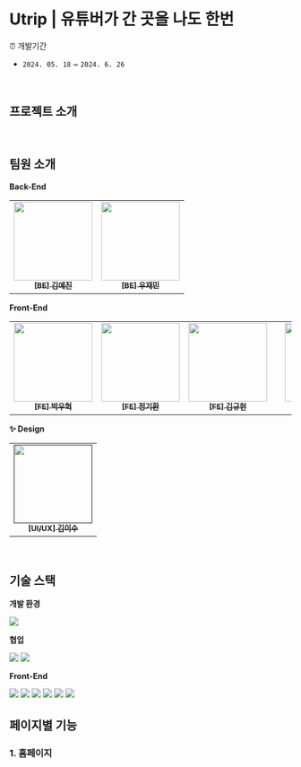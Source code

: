 # Utrip | 유튜버가 간 곳을 나도 한번

⏰ 개발기간

- `2024. 05. 18` ~ `2024. 6. 26`

<br>

## 프로젝트 소개

<br>

## 팀원 소개

**Back-End**

<table>
  <tbody>
    <tr>
      <td align="center"><a href="https://github.com/yejineeeeee">
      <img width=140px src="https://avatars.githubusercontent.com/u/107979181?v=4" alt=""/><br />
      <sub><b>[BE] 김예진</b></sub></a><br /></td>
      <td align="center"><a href="https://github.com/WooJJam">
      <img width=140px src="https://avatars.githubusercontent.com/u/111514410?v=4" alt=""/><br />
      <sub><b>[BE] 우재민</b></sub></a><br /></td>
    </tr>
  </tbody>
</table>

**Front-End**

<table>
  <tbody>
    <tr>
      <td align="center"><a href="https://github.com/parkwoohyeok">
      <img width=140px src="https://avatars.githubusercontent.com/u/155030236?v=4" alt=""/><br />
      <sub><b>[FE] 박우혁</b></sub></a><br /></td>
      <td align="center"><a href="https://github.com/KiHwanChong">
      <img width=140px src="https://avatars.githubusercontent.com/u/8645321?v=4" alt=""/><br />
      <sub><b>[FE] 정기환</b></sub></a><br /></td>
      <td align="center"><a href="https://github.com/kkh000">
      <img width=140px src="https://avatars.githubusercontent.com/u/105029085?v=4" alt=""/><br />
      <sub><b>[FE] 김규헌</b></sub></a><br /></td>
      <td align="center"><td align="center"><a href="https://github.com/naeun14">
      <img width=140px src="https://avatars.githubusercontent.com/u/84865501?v=4" alt=""/><br />
      <sub><b>[FE] 권나은</b></sub></a><br /></td>
    </tr>
  </tbody>
</table>

**✨ Design**

<table>
  <tbody>
    <tr>
      <td align="center"><a href="">
      <img width=140px src="" alt=""/><br />
      <sub><b>[UI/UX] 김이수</b></sub></a><br /></td>
    </tr>
  </tbody>
</table>

<br>

## 기술 스택

**개발 환경**

<div>
<img src="https://img.shields.io/badge/Visual%20Studio%20Code-0078d7.svg?style=for-the-badge&logo=visual-studio-code&logoColor=white">

**협업**

<div>
<img src="https://img.shields.io/badge/github-181717?style=for-the-badge&logo=github&logoColor=white">
<img src="https://img.shields.io/badge/git-F05032?style=for-the-badge&logo=git&logoColor=white">
</div>

**Front-End**

<div>
  <img src="https://img.shields.io/badge/Next.js-000000?style=for-the-badge&logo=Next.js&logoColor=white">
  <img src="https://img.shields.io/badge/TS-3178C6?style=for-the-badge&logo=TypeScript&logoColor=white">
  <img src="https://img.shields.io/badge/React-61DAFB?style=for-the-badge&logo=React&logoColor=white">
  <img src="https://img.shields.io/badge/tailwind-06B6D4?style=for-the-badge&logo=Tailwindcss&logoColor=white">
  <img src="https://img.shields.io/badge/React Query-FF4154?style=for-the-badge&logo=ReactQuery&logoColor=white">
  <img src="https://img.shields.io/badge/zustand-36454F?style=for-the-badge&logo=zustand&logoColor=white">
</div>

## 페이지별 기능

### 1. 홈페이지


